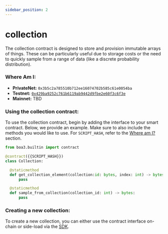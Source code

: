 ```yaml
---
sidebar_position: 2
---
```


# collection
The collection contract is designed to store and provision immutable arrays of things.  These can be particularly useful due to storage costs or
the need to quickly sample from a range of data (like a discrete probability distribution).

### Where Am I:
* **PrivateNet:** `0x3b5c2a785510b712ee16074702b585c61e0054ba`
* **Testnet:** [`0x429ba9252c761b6119ab9442d9fbe2e60f3c6f3e`](https://dora.coz.io/contract/neo3/testnet_rc4/0x429ba9252c761b6119ab9442d9fbe2e60f3c6f3e)
* **Mainnet:** TBD

### Using the collection contract:
To use the collection contract, begin by adding the interface to your smart contract.  Below, we provide an example.  Make sure to also include the methods you would like to use. For `SCRIPT_HASH`, refer to the [Where am I?](#where-am-i) section.

```python
from boa3.builtin import contract

@contract({{SCRIPT_HASH}})
class Collection:

  @staticmethod
  def get_collection_element(collection:id: bytes, index: int) -> bytes:
      pass

  @staticmethod
  def sample_from_collection(collection_id: int) -> bytes:
      pass
```

### Creating a new collection:
To create a new collection, you can either use the contract interface on-chain or side-load via the [SDK](/docs/sdk/ts/classes/Collection#createcollection).




